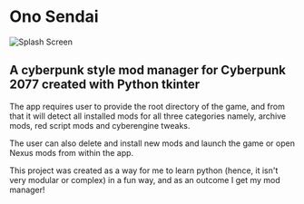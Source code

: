 # Ono Sendai

<img src="https://media1.tenor.com/images/1c121890ee5d5a30e14a21ed73ea8605/tenor.gif?itemid=14313908" alt="Splash Screen">

## A cyberpunk style mod manager for Cyberpunk 2077 created with Python tkinter

The app requires user to provide the root directory of the game, and from that it will detect all installed mods for all
three categories namely, archive mods, red script mods and cyberengine tweaks.

The user can also delete and install new mods and launch the game or open Nexus mods from within the app.

This project was created as a way for me to learn python (hence, it isn't very modular or complex) in a fun way, and as an outcome I get my mod manager!

